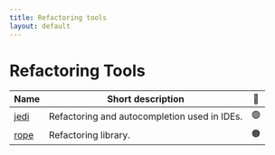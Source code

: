 ```yaml
---
title: Refactoring tools
layout: default
---
```


# Refactoring Tools

| Name                                                        | Short description                            | 🚦  |
| ----------------------------------------------------------- | -------------------------------------------- | --- |
| [jedi](https://jedi.readthedocs.io/en/stable/)              | Refactoring and autocompletion used in IDEs. | 🟢  |
| [rope](https://rope.readthedocs.io/en/stable/overview.html) | Refactoring library.                         | 🟠  |
